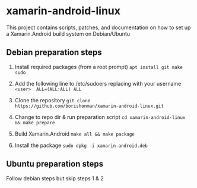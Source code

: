 # xamarin-android-linux

This project contains scripts, patches, and documentation on how to set up a Xamarin.Android build system on Debian/Ubuntu

## Debian preparation steps

1. Install required packages (from a root prompt)
`apt install git make sudo`

2. Add the following line to /etc/sudoers replacing <user> with your username
`<user>  ALL=(ALL:ALL) ALL`

3. Clone the repository
`git clone https://github.com/borishonman/xamarin-android-linux.git`

4. Change to repo dir & run preparation script
`cd xamarin-android-linux && make prepare`

5. Build Xamarin.Android
`make all && make package`

6. Install the package
`sudo dpkg -i xamarin-android.deb`

## Ubuntu preparation steps

Follow debian steps but skip steps 1 & 2

